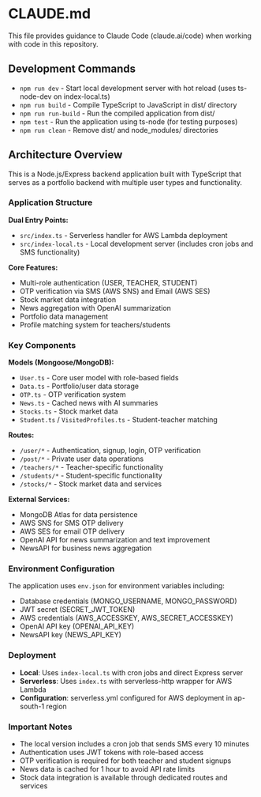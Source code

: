 # CLAUDE.md

This file provides guidance to Claude Code (claude.ai/code) when working with code in this repository.

## Development Commands

- `npm run dev` - Start local development server with hot reload (uses ts-node-dev on index-local.ts)
- `npm run build` - Compile TypeScript to JavaScript in dist/ directory
- `npm run run-build` - Run the compiled application from dist/
- `npm test` - Run the application using ts-node (for testing purposes)
- `npm run clean` - Remove dist/ and node_modules/ directories

## Architecture Overview

This is a Node.js/Express backend application built with TypeScript that serves as a portfolio backend with multiple user types and functionality.

### Application Structure

**Dual Entry Points:**
- `src/index.ts` - Serverless handler for AWS Lambda deployment
- `src/index-local.ts` - Local development server (includes cron jobs and SMS functionality)

**Core Features:**
- Multi-role authentication (USER, TEACHER, STUDENT)
- OTP verification via SMS (AWS SNS) and Email (AWS SES)
- Stock market data integration
- News aggregation with OpenAI summarization
- Portfolio data management
- Profile matching system for teachers/students

### Key Components

**Models (Mongoose/MongoDB):**
- `User.ts` - Core user model with role-based fields
- `Data.ts` - Portfolio/user data storage
- `OTP.ts` - OTP verification system
- `News.ts` - Cached news with AI summaries
- `Stocks.ts` - Stock market data
- `Student.ts` / `VisitedProfiles.ts` - Student-teacher matching

**Routes:**
- `/user/*` - Authentication, signup, login, OTP verification
- `/post/*` - Private user data operations
- `/teachers/*` - Teacher-specific functionality
- `/students/*` - Student-specific functionality
- `/stocks/*` - Stock market data and services

**External Services:**
- MongoDB Atlas for data persistence
- AWS SNS for SMS OTP delivery
- AWS SES for email OTP delivery
- OpenAI API for news summarization and text improvement
- NewsAPI for business news aggregation

### Environment Configuration

The application uses `env.json` for environment variables including:
- Database credentials (MONGO_USERNAME, MONGO_PASSWORD)
- JWT secret (SECRET_JWT_TOKEN)
- AWS credentials (AWS_ACCESSKEY, AWS_SECRET_ACCESSKEY)
- OpenAI API key (OPENAI_API_KEY)
- NewsAPI key (NEWS_API_KEY)

### Deployment

- **Local**: Uses `index-local.ts` with cron jobs and direct Express server
- **Serverless**: Uses `index.ts` with serverless-http wrapper for AWS Lambda
- **Configuration**: serverless.yml configured for AWS deployment in ap-south-1 region

### Important Notes

- The local version includes a cron job that sends SMS every 10 minutes
- Authentication uses JWT tokens with role-based access
- OTP verification is required for both teacher and student signups
- News data is cached for 1 hour to avoid API rate limits
- Stock data integration is available through dedicated routes and services